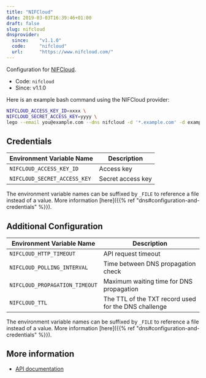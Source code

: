 ```yaml
---
title: "NIFCloud"
date: 2019-03-03T16:39:46+01:00
draft: false
slug: nifcloud
dnsprovider:
  since:    "v1.1.0"
  code:     "nifcloud"
  url:      "https://www.nifcloud.com/"
---
```


<!-- THIS DOCUMENTATION IS AUTO-GENERATED. PLEASE DO NOT EDIT. -->
<!-- providers/dns/nifcloud/nifcloud.toml -->
<!-- THIS DOCUMENTATION IS AUTO-GENERATED. PLEASE DO NOT EDIT. -->


Configuration for [NIFCloud](https://www.nifcloud.com/).


<!--more-->

- Code: `nifcloud`
- Since: v1.1.0


Here is an example bash command using the NIFCloud provider:

```bash
NIFCLOUD_ACCESS_KEY_ID=xxxx \
NIFCLOUD_SECRET_ACCESS_KEY=yyyy \
lego --email you@example.com --dns nifcloud -d '*.example.com' -d example.com run
```




## Credentials

| Environment Variable Name | Description |
|-----------------------|-------------|
| `NIFCLOUD_ACCESS_KEY_ID` | Access key |
| `NIFCLOUD_SECRET_ACCESS_KEY` | Secret access key |

The environment variable names can be suffixed by `_FILE` to reference a file instead of a value.
More information [here]({{% ref "dns#configuration-and-credentials" %}}).


## Additional Configuration

| Environment Variable Name | Description |
|--------------------------------|-------------|
| `NIFCLOUD_HTTP_TIMEOUT` | API request timeout |
| `NIFCLOUD_POLLING_INTERVAL` | Time between DNS propagation check |
| `NIFCLOUD_PROPAGATION_TIMEOUT` | Maximum waiting time for DNS propagation |
| `NIFCLOUD_TTL` | The TTL of the TXT record used for the DNS challenge |

The environment variable names can be suffixed by `_FILE` to reference a file instead of a value.
More information [here]({{% ref "dns#configuration-and-credentials" %}}).




## More information

- [API documentation](https://mbaas.nifcloud.com/doc/current/rest/common/format.html)

<!-- THIS DOCUMENTATION IS AUTO-GENERATED. PLEASE DO NOT EDIT. -->
<!-- providers/dns/nifcloud/nifcloud.toml -->
<!-- THIS DOCUMENTATION IS AUTO-GENERATED. PLEASE DO NOT EDIT. -->
